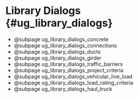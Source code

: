 Library Dialogs {#ug_library_dialogs}
==============================================

* @subpage ug_library_dialogs_concrete
* @subpage ug_library_dialogs_connections
* @subpage ug_library_dialogs_ducts
* @subpage ug_library_dialogs_girder
* @subpage ug_library_dialogs_traffic_barriers
* @subpage ug_library_dialogs_project_criteria
* @subpage ug_library_dialogs_vehicular_live_load
* @subpage ug_library_dialogs_load_rating_criteria
* @subpage ug_library_dialogs_haul_truck

